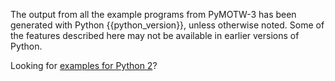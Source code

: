 The output from all the example programs from PyMOTW-3 has been generated with Python {{python\_version}}, unless otherwise noted. Some of the features described here may not be available in earlier versions of Python.

Looking for [examples for Python 2](/2/)?
